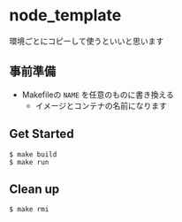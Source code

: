 # node_template
環境ごとにコピーして使うといいと思います

## 事前準備
* Makefileの `NAME` を任意のものに書き換える
  * イメージとコンテナの名前になります

## Get Started
```
$ make build
$ make run
```

## Clean up
```
$ make rmi
```
